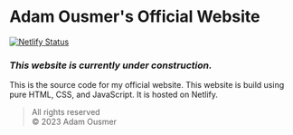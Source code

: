 # Adam Ousmer's Official Website
[![Netlify Status](https://api.netlify.com/api/v1/badges/47e84418-ff12-450a-ad09-911f5d17a171/deploy-status)](https://app.netlify.com/sites/adamousmer/deploys) 

### _*This website is currently under construction.*_

This is the source code for my official website. This website is build using pure HTML, CSS, and JavaScript. It is hosted on Netlify.

> All rights reserved <br/>
> &copy; 2023 Adam Ousmer
